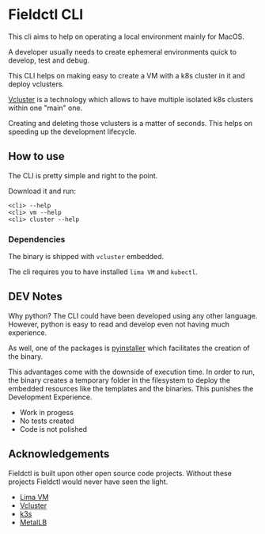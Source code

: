 # Fieldctl CLI

This cli aims to help on operating a local environment mainly for MacOS.

A developer usually needs to create ephemeral environments quick to develop, test and debug.

This CLI helps on making easy to create a VM with a k8s cluster in it and deploy vclusters.

[Vcluster](https://www.vcluster.com/) is a technology which allows to have multiple isolated k8s clusters within one "main" one.

Creating and deleting those vclusters is a matter of seconds. This helps on speeding up the development lifecycle.

## How to use

The CLI is pretty simple and right to the point.

Download it and run:
```
<cli> --help
<cli> vm --help
<cli> cluster --help
```

### Dependencies

The binary is shipped with `vcluster` embedded.

The cli requires you to have installed `lima VM` and `kubectl`.


## DEV Notes

Why python? The CLI could have been developed using any other language. However, python is easy to read and develop even not having much experience.

As well, one of the packages is [pyinstaller](https://github.com/pyinstaller/pyinstaller) which facilitates the creation of the binary.

This advantages come with the downside of execution time. In order to run, the binary creates a temporary folder in the filesystem to deploy the embedded resources like the templates and the binaries. This punishes the Development Experience.

- Work in progess
- No tests created
- Code is not polished

## Acknowledgements

Fieldctl is built upon other open source code projects. Without these projects Fieldctl would never have seen the light.

 - [Lima VM](https://github.com/lima-vm/lima)
 - [Vcluster](https://github.com/loft-sh/vcluster)
 - [k3s](https://github.com/k3s-io/k3s)
 - [MetalLB](https://github.com/metallb/metallb)

